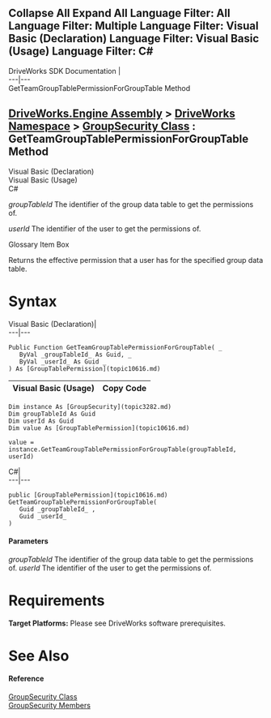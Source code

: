 Collapse All Expand All Language Filter: All  Language Filter: Multiple  Language Filter: Visual Basic (Declaration) Language Filter: Visual Basic (Usage) Language Filter: C#  
---  
DriveWorks SDK Documentation  |   
---|---  
GetTeamGroupTablePermissionForGroupTable Method   
  
[DriveWorks.Engine Assembly](topic2156.md) > [DriveWorks Namespace](topic2159.md) > [GroupSecurity Class](topic3282.md) : GetTeamGroupTablePermissionForGroupTable Method  
---  
  
Visual Basic (Declaration)    
Visual Basic (Usage)    
C# 

_groupTableId_
    The identifier of the group data table to get the permissions of.

_userId_
    The identifier of the user to get the permissions of.

Glossary Item Box

Returns the effective permission that a user has for the specified group data table. 

# Syntax

Visual Basic (Declaration)|   
---|---  
      
    
    Public Function GetTeamGroupTablePermissionForGroupTable( _
       ByVal _groupTableId_ As Guid, _
       ByVal _userId_ As Guid _
    ) As [GroupTablePermission](topic10616.md)  
  
Visual Basic (Usage)| Copy Code  
---|---  
      
    
    Dim instance As [GroupSecurity](topic3282.md)
    Dim groupTableId As Guid
    Dim userId As Guid
    Dim value As [GroupTablePermission](topic10616.md)
     
    value = instance.GetTeamGroupTablePermissionForGroupTable(groupTableId, userId)  
  
C#|   
---|---  
      
    
    public [GroupTablePermission](topic10616.md) GetTeamGroupTablePermissionForGroupTable( 
       Guid _groupTableId_ ,
       Guid _userId_
    )  
  
#### Parameters

 _groupTableId_
    The identifier of the group data table to get the permissions of.
_userId_
    The identifier of the user to get the permissions of.

# Requirements

**Target Platforms:** Please see DriveWorks software prerequisites.

# See Also

#### Reference

[GroupSecurity Class](topic3282.md)   
[GroupSecurity Members](topic3283.md)


